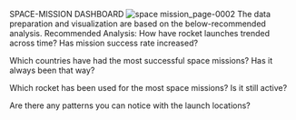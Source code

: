 SPACE-MISSION DASHBOARD
![space mission_page-0002](https://github.com/Jobbson/Space_Mission/assets/69438695/2310feb0-43d8-49bd-a4e9-3fc4e934d04d)
The data preparation and visualization are based on the below-recommended analysis.
Recommended Analysis:
How have rocket launches trended across time? Has mission success rate increased?

Which countries have had the most successful space missions? Has it always been that way?

Which rocket has been used for the most space missions? Is it still active?

Are there any patterns you can notice with the launch locations?
